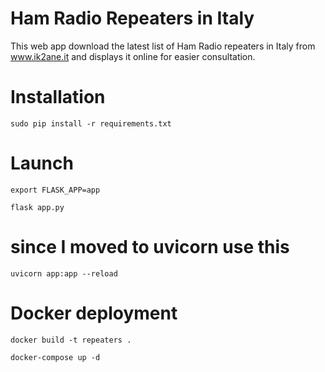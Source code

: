 # Ham Radio Repeaters in Italy

This web app download the latest list of Ham Radio repeaters in Italy from www.ik2ane.it and displays it online for easier consultation.

# Installation

`sudo pip install -r requirements.txt`

# Launch

`export FLASK_APP=app`

`flask app.py`

# since I moved to uvicorn use this

`uvicorn app:app --reload`

# Docker deployment
`docker build -t repeaters .`

`docker-compose up -d`
